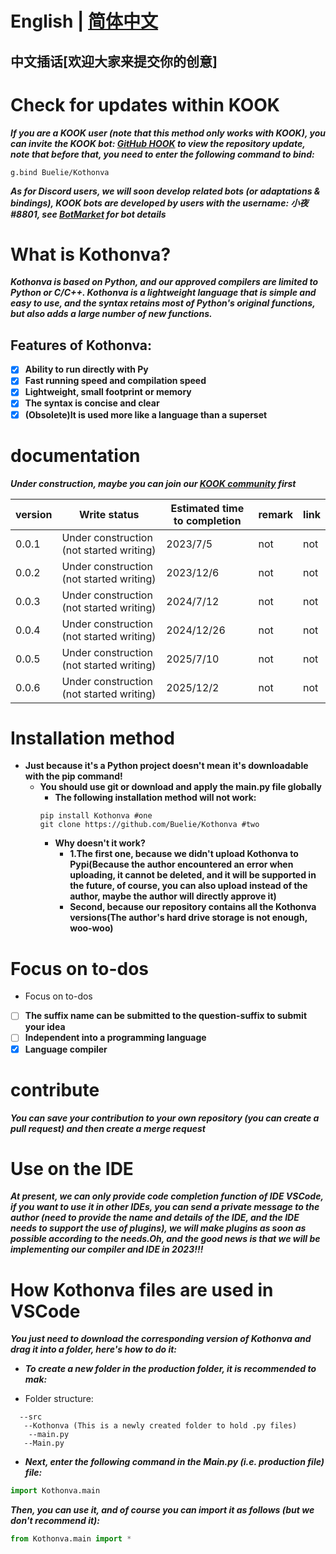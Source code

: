 # English | [简体中文](https://github.com/Buelie/Kothonva/tree/main/zh-cn)
## 中文插话[欢迎大家来提交你的创意]

# Check for updates within KOOK

***If you are a KOOK user (note that this method only works with KOOK), you can invite the KOOK bot: [GitHub HOOK]() to view the repository update, note that before that, you need to enter the following command to bind:***
```
g.bind Buelie/Kothonva
```
***As for Discord users, we will soon develop related bots (or adaptations & bindings), KOOK bots are developed by users with the username: 小夜#8801, see [BotMarket](https://www.botmarket.cn/bots?id=100) for bot details***

# What is Kothonva?
***Kothonva is based on Python, and our approved compilers are limited to Python or C/C++. Kothonva is a lightweight language that is simple and easy to use, and the syntax retains most of Python's original functions, but also adds a large number of new functions.***

## Features of Kothonva:
* [x] **Ability to run directly with Py**
* [x] **Fast running speed and compilation speed**
* [x] **Lightweight, small footprint or memory**
* [x] **The syntax is concise and clear**
* [x] **(Obsolete)It is used more like a language than a superset**

# documentation
***Under construction, maybe you can join our [KOOK community]() first***

| version | Write status | Estimated time to completion | remark | link |
| --- | --- | --- | --- | --- |
| 0.0.1 | Under construction (not started writing) | 2023/7/5 | not | not | 
| 0.0.2 | Under construction (not started writing) | 2023/12/6 | not | not |
| 0.0.3 | Under construction (not started writing) | 2024/7/12 | not | not |
| 0.0.4 | Under construction (not started writing) | 2024/12/26 | not | not |
| 0.0.5 | Under construction (not started writing) | 2025/7/10 | not | not |
| 0.0.6 | Under construction (not started writing) | 2025/12/2 | not | not |

# Installation method
* **Just because it's a Python project doesn't mean it's downloadable with the pip command!**
  * **You should use git or download and apply the main.py file globally**
    * **The following installation method will not work:**
    ```
    pip install Kothonva #one
    git clone https://github.com/Buelie/Kothonva #two
    ```
    * **Why doesn't it work?**
      * **1.The first one, because we didn't upload Kothonva to Pypi(Because the author encountered an error when uploading, it cannot be deleted, and it will be supported in the future, of course, you can also upload instead of the author, maybe the author will directly approve it)**
      * **Second, because our repository contains all the Kothonva versions(The author's hard drive storage is not enough, woo-woo)**

# Focus on to-dos
* Focus on to-dos
 * [ ] **The suffix name can be submitted to the question-suffix to submit your idea**
 * [ ] **Independent into a programming language**
 * [x] **Language compiler**

# contribute
***You can save your contribution to your own repository (you can create a pull request) and then create a merge request***

# Use on the IDE
***At present, we can only provide code completion function of IDE VSCode, if you want to use it in other IDEs, you can send a private message to the author (need to provide the name and details of the IDE, and the IDE needs to support the use of plugins), we will make plugins as soon as possible according to the needs.Oh, and the good news is that we will be implementing our compiler and IDE in 2023!!!***

# How Kothonva files are used in VSCode
***You just need to download the corresponding version of Kothonva and drag it into a folder, here's how to do it:***
+ ***To create a new folder in the production folder, it is recommended to mak:***

+ Folder structure:
```
  --src
   --Kothonva (This is a newly created folder to hold .py files)
    --main.py
   --Main.py
```
+ ***Next, enter the following command in the Main.py (i.e. production file) file:***
```python
import Kothonva.main
```
***Then, you can use it, and of course you can import it as follows (but we don't recommend it):***
```python
from Kothonva.main import *
```
